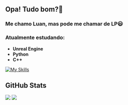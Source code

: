 ## Opa! Tudo bom?🚀
### Me chamo Luan, mas pode me chamar de LP😃

### Atualmente estudando:

- **Unreal Engine**
- **Python**
- **C++**
  
[![My Skills](https://skillicons.dev/icons?i=python,flask,cpp,unreal,html,css,js)](https://skillicons.dev)

## GitHub Stats
<div>
  <img src=https://github-readme-stats.vercel.app/api/top-langs?username=LPesposito&show_icons=true&theme=merko>
  <img src=https://github-readme-stats.vercel.app/api?username=LPesposito&show_icons=true&theme=merko>
</div>
